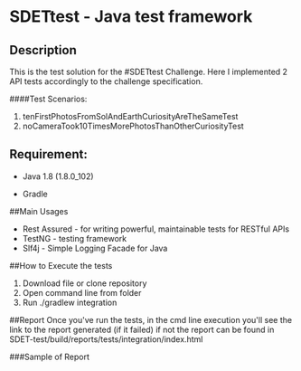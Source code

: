 # SDETtest - Java test framework 

## Description
This is the test solution for the #SDETtest Challenge. 
Here I implemented 2 API tests accordingly to the challenge specification. 

####Test Scenarios: 
1. tenFirstPhotosFromSolAndEarthCuriosityAreTheSameTest
2. noCameraTook10TimesMorePhotosThanOtherCuriosityTest


## Requirement:
- Java 1.8 (1.8.0_102)

- Gradle

##Main Usages
- Rest Assured - for writing powerful, maintainable tests for RESTful APIs
- TestNG - testing framework 
- Slf4j - Simple Logging Facade for Java 

##How to Execute the tests
1. Download file or clone repository
2. Open command line from folder
3. Run ./gradlew integration


##Report
Once you've run the tests, in the cmd line execution you'll see the link to the report generated (if it failed) if not the report can be found in SDET-test/build/reports/tests/integration/index.html

###Sample of Report 
